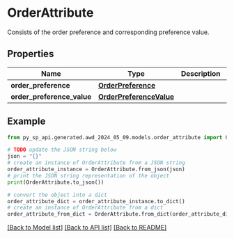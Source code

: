 # OrderAttribute

Consists of the order preference and corresponding preference value.

## Properties

Name | Type | Description | Notes
------------ | ------------- | ------------- | -------------
**order_preference** | [**OrderPreference**](OrderPreference.md) |  | 
**order_preference_value** | [**OrderPreferenceValue**](OrderPreferenceValue.md) |  | 

## Example

```python
from py_sp_api.generated.awd_2024_05_09.models.order_attribute import OrderAttribute

# TODO update the JSON string below
json = "{}"
# create an instance of OrderAttribute from a JSON string
order_attribute_instance = OrderAttribute.from_json(json)
# print the JSON string representation of the object
print(OrderAttribute.to_json())

# convert the object into a dict
order_attribute_dict = order_attribute_instance.to_dict()
# create an instance of OrderAttribute from a dict
order_attribute_from_dict = OrderAttribute.from_dict(order_attribute_dict)
```
[[Back to Model list]](../README.md#documentation-for-models) [[Back to API list]](../README.md#documentation-for-api-endpoints) [[Back to README]](../README.md)


